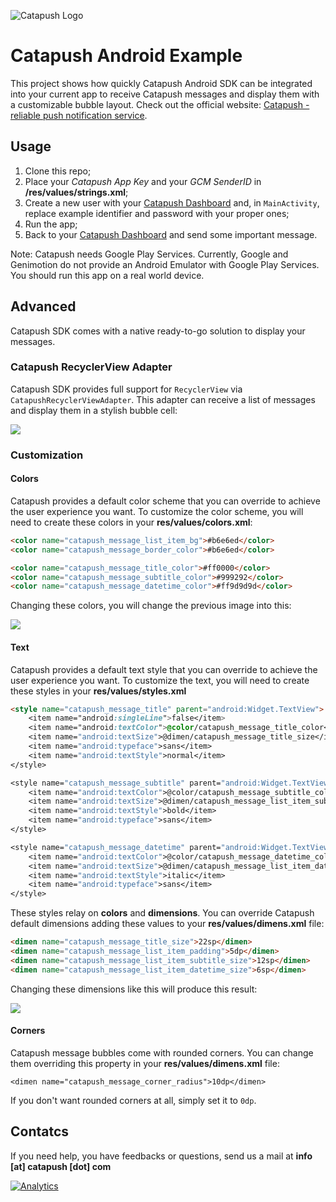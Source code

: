 ![Catapush Logo](https://github.com/Catapush/catapush-ios-sdk-example/blob/master/catapush_logo.png)

# Catapush Android Example

This project shows how quickly Catapush Android SDK can be integrated into your current app to receive Catapush messages and display them with a customizable bubble layout. Check out the official website: [Catapush - reliable push notification service](http://www.catapush.com).


## Usage

1. Clone this repo;
2. Place your *Catapush App Key* and your *GCM SenderID* in **/res/values/strings.xml**;
3. Create a new user with your [Catapush Dashboard](http://www.catapush.com/) and, in `MainActivity`, replace example identifier and password with your proper ones;
4. Run the app;
5. Back to your [Catapush Dashboard](http://www.catapush.com/) and send some important message.

Note:
Catapush needs Google Play Services. Currently, Google and Genimotion do not provide an Android Emulator with Google Play Services. You should run this app on a real world device.

## Advanced

Catapush SDK comes with a native ready-to-go solution to display your messages.

### Catapush RecyclerView Adapter

Catapush SDK provides full support for `RecyclerView` via `CatapushRecyclerViewAdapter`. This adapter can receive a list of messages and display them in a stylish bubble cell:

![](/images/messages.1.png?raw=true)

### Customization
#### Colors
Catapush provides a default color scheme that you can override to achieve the user experience you want. To customize the color scheme, you will need to create these colors in your **res/values/colors.xml**:

```html
<color name="catapush_message_list_item_bg">#b6e6ed</color>
<color name="catapush_message_border_color">#b6e6ed</color>

<color name="catapush_message_title_color">#ff0000</color>
<color name="catapush_message_subtitle_color">#999292</color>
<color name="catapush_message_datetime_color">#ff9d9d9d</color>
```

Changing these colors, you will change the previous image into this:

[![](/images/messages.2.png?raw=true)]()

#### Text
Catapush provides a default text style that you can override to achieve the user experience you want. To customize the text, you will need to create these styles in your **res/values/styles.xml**

```html
<style name="catapush_message_title" parent="android:Widget.TextView">
    <item name="android:singleLine">false</item>
    <item name="android:textColor">@color/catapush_message_title_color</item>
    <item name="android:textSize">@dimen/catapush_message_title_size</item>
    <item name="android:typeface">sans</item>
    <item name="android:textStyle">normal</item>
</style>

<style name="catapush_message_subtitle" parent="android:Widget.TextView">
    <item name="android:textColor">@color/catapush_message_subtitle_color</item>
    <item name="android:textSize">@dimen/catapush_message_list_item_subtitle_size</item>
    <item name="android:textStyle">bold</item>
    <item name="android:typeface">sans</item>
</style>

<style name="catapush_message_datetime" parent="android:Widget.TextView">
    <item name="android:textColor">@color/catapush_message_datetime_color</item>
    <item name="android:textSize">@dimen/catapush_message_list_item_datetime_size</item>
    <item name="android:textStyle">italic</item>
    <item name="android:typeface">sans</item>
</style>        
```

These styles relay on **colors** and **dimensions**. You can override Catapush default dimensions adding these values to your **res/values/dimens.xml** file:

```html
<dimen name="catapush_message_title_size">22sp</dimen>
<dimen name="catapush_message_list_item_padding">5dp</dimen>
<dimen name="catapush_message_list_item_subtitle_size">12sp</dimen>
<dimen name="catapush_message_list_item_datetime_size">6sp</dimen>
```

Changing these dimensions like this will produce this result:

![](/images/messages.3.png?raw=true)

#### Corners
Catapush message bubbles come with rounded corners. You can change them overriding this property in your **res/values/dimens.xml** file:

    <dimen name="catapush_message_corner_radius">10dp</dimen>

If you don't want rounded corners at all, simply set it to `0dp`.

## Contatcs
If you need help, you have feedbacks or questions, send us a mail at **info [at] catapush [dot] com**

[![Analytics](https://ga-beacon.appspot.com/UA-60582915-4/android-example/readme)](https://github.com/igrigorik/ga-beacon)

